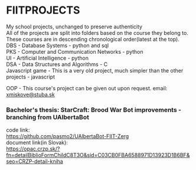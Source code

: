 # FIITPROJECTS
My school projects, unchanged to preserve authenticity  
All of the projects are split into folders based on the course they belong to.  
These courses are in descending chronological order(latest at the top).  
DBS - Database Systems - python and sql  
PKS - Computer and Communication Networks - python  
UI - Artificial Intelligence - python  
DSA - Data Structures and Algorithms - C  
Javascript game - This is a very old project, much simpler than the other projects - javascript  
  
OOP - This course's project can be given out upon request.
email: xmiskove@stuba.sk


### Bachelor's thesis: StarCraft: Brood War Bot improvements - branching from UAlbertaBot  
code link:  
https://github.com/pasmo2/UAlbertaBot-FIIT-Zerg  
document link(in Slovak):  
https://opac.crzp.sk/?fn=detailBiblioFormChildC8T3O&sid=C03CB0FBA6588971D13923D1B6BF&seo=CRZP-detail-kniha
